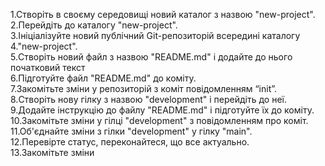 1.Створіть в своєму середовищі новий каталог з назвою "new-project".<br>
2.Перейдіть до каталогу "new-project".<br>
3.Ініціалізуйте новий публічний Git-репозиторій всередині каталогу<br> 
4."new-project".<br>
5.Створіть новий файл з назвою "README.md" і додайте до нього 
початковий текст<br> 
6.Підготуйте файл "README.md" до коміту.<br>
7.Закомітьте зміни у репозиторій з коміт повідомленням “init”.<br>
8.Створіть нову гілку з назвою "development" і перейдіть до неї.<br>
9.Додайте інструкцію до файлу "README.md" і підготуйте їх до коміту.<br>
10.Закомітьте зміни у гілці "development" з повідомленням про коміт.<br>
11.Об'єднайте зміни з гілки "development" у гілку "main".<br>
12.Перевірте статус, переконайтеся, що все актуально.<br>
13.Закомітьте зміни<br>

